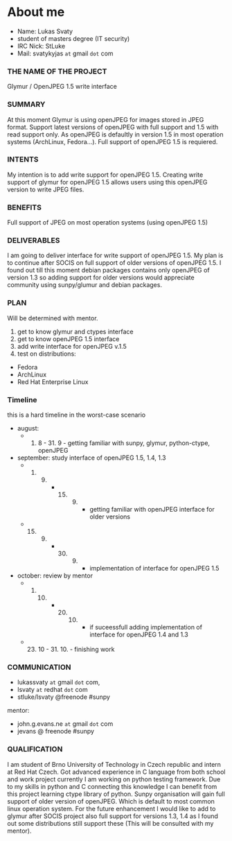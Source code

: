 About me
========

- Name: Lukas Svaty
- student of masters degree (IT security)
- IRC Nick: StLuke
- Mail: svatykyjas `at` gmail `dot` com

### THE NAME OF THE PROJECT
Glymur / OpenJPEG 1.5 write interface

### SUMMARY
At this moment Glymur is using openJPEG for images stored in JPEG
format. Support latest versions of openJPEG with full support and 1.5
with read support only. As openJPEG is defaultly in version 1.5 in most
operation systems (ArchLinux, Fedora...). Full support of openJPEG 1.5
is requiered.

### INTENTS
My intention is to add write support for openJPEG 1.5. Creating write
support of glymur for openJPEG 1.5 allows users using this openJPEG
version to write JPEG files.

### BENEFITS
Full support of JPEG on most operation systems (using openJPEG 1.5)

### DELIVERABLES
I am going to deliver interface for write support of openJPEG 1.5. My
plan is to continue after SOCIS on full support of older versions of
openJPEG 1.5. I found out till this moment debian packages contains
only openJPEG of version 1.3 so adding support for older versions
would appreciate community using sunpy/glumur and debian packages.

### PLAN
Will be determined with mentor.
1. get to know glymur and ctypes interface
2. get to know openJPEG 1.5 interface
3. add write interface for openJPEG v.1.5
4. test on distributions:
* Fedora
* ArchLinux
* Red Hat Enterprise Linux


### Timeline
this is a hard timeline in the worst-case scenario
- august:
    - 1. 8 - 31. 9 - getting familiar with sunpy, glymur, python-ctype, openJPEG
- september: study interface of openJPEG 1.5, 1.4, 1.3
    - 1. 9. - 15. 9. - getting familiar with openJPEG interface for older versions
    - 15. 9. - 30. 9. - implementation of interface for openJPEG 1.5
- october: review by mentor
    - 1. 10. - 20. 10. - if suceessfull adding implementation of interface for openJPEG 1.4 and 1.3
    - 23. 10 - 31. 10. - finishing work

### COMMUNICATION
- lukassvaty `at` gmail `dot` com,
- lsvaty `at` redhat `dot` com
 - stluke/lsvaty @freenode #sunpy

mentor:
 - john.g.evans.ne `at` gmail `dot` com
 - jevans @ freenode #sunpy

### QUALIFICATION
I am student of Brno University of Technology in Czech republic and
intern at Red Hat Czech. Got advanced experience in C language from
both school and work project currently I am working on python testing
framework. Due to my skills in python and C connecting this knowledge
I can benefit from this project learning ctype library of python.
Sunpy organisation will gain full support of older version of
openJPEG. Which is default to most common linux operation system. For
the future enhancement I would like to add to glymur after SOCIS project
also full support for versions 1.3, 1.4 as I found out some
distributions still support these (This will be consulted with my
mentor).
